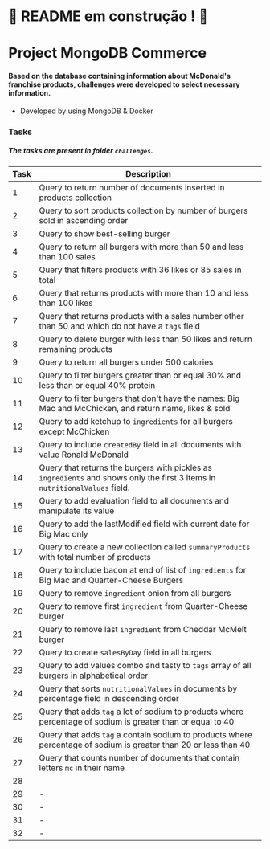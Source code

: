 # :construction: README em construção ! :construction:

# Project MongoDB Commerce

#### Based on the database containing information about McDonald's franchise products, challenges were developed to select necessary information.

* Developed by using MongoDB & Docker

### Tasks
##### The tasks are present in folder `challenges`.

  | Task     | Description |
  | ----------- | ----------- |
  | 1   | Query to return number of documents inserted in products collection |
  | 2   | Query to sort products collection by number of burgers sold in ascending order |
  | 3   | Query to show best-selling burger |
  | 4   | Query to return all burgers with more than 50 and less than 100 sales |
  | 5   | Query that filters products with 36 likes or 85 sales in total |
  | 6   | Query that returns products with more than 10 and less than 100 likes |
  | 7   | Query that returns products with a sales number other than 50 and which do not have a `tags` field |
  | 8   | Query to delete burger with less than 50 likes and return remaining products |
  | 9   | Query to return all burgers under 500 calories |
  | 10  | Query to filter burgers greater than or equal 30% and less than or equal 40% protein |
  | 11  | Query to filter burgers that don't have the names: Big Mac and McChicken, and return name, likes & sold |
  | 12  | Query to add ketchup to `ingredients` for all burgers except McChicken |
  | 13  | Query to include `createdBy` field in all documents with value Ronald McDonald |
  | 14  | Query that returns the burgers with pickles as `ingredients` and shows only the first 3 items in `nutritionalValues` field. |
  | 15  | Query to add evaluation field to all documents and manipulate its value |
  | 16  | Query to add the lastModified field with current date for Big Mac only |
  | 17  | Query to create a new collection called `summaryProducts` with total number of products  |
  | 18  | Query to include bacon at end of list of `ingredients` for Big Mac and Quarter-Cheese Burgers |
  | 19  | Query to remove `ingredient` onion from all burgers |
  | 20  | Query to remove first `ingredient` from Quarter-Cheese burger |
  | 21  | Query to remove last `ingredient` from Cheddar McMelt burger |
  | 22  | Query to create `salesByDay` field in all burgers |
  | 23  | Query to add values combo and tasty to `tags` array of all burgers in alphabetical order |
  | 24  | Query that sorts `nutritionalValues` in documents by percentage field in descending order |
  | 25  | Query that adds `tag` a lot of sodium to products where percentage of sodium is greater than or equal to 40 |
  | 26  | Query that adds `tag` a contain sodium to products where percentage of sodium is greater than 20 or less than 40  |
  | 27  | Query that counts number of documents that contain letters `mc` in their name |
  | 28  |  |
  | 29  | - |
  | 30  | - |
  | 31  | - |
  | 32  | - |
  
